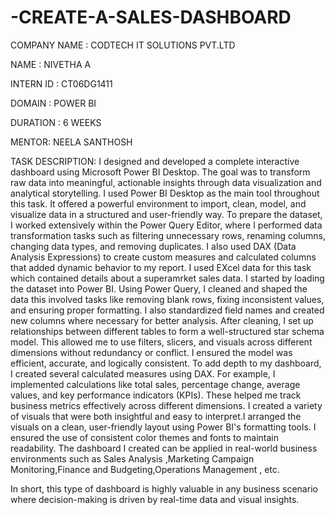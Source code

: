 # -CREATE-A-SALES-DASHBOARD
COMPANY NAME : CODTECH IT SOLUTIONS PVT.LTD

NAME : NIVETHA A

INTERN ID : CT06DG1411

DOMAIN : POWER BI

DURATION : 6 WEEKS

MENTOR: NEELA SANTHOSH

TASK DESCRIPTION:
 I designed and developed a complete interactive dashboard using Microsoft Power BI Desktop. The goal was to transform raw data into meaningful, actionable insights through data visualization and analytical storytelling. I used Power BI Desktop as the main tool throughout this task. It offered a powerful environment to import, clean, model, and visualize data in a structured and user-friendly way. To prepare the dataset, I worked extensively within the Power Query Editor, where I performed data transformation tasks such as filtering unnecessary rows, renaming columns, changing data types, and removing duplicates. I also used DAX (Data Analysis Expressions) to create custom measures and calculated columns that added dynamic behavior to my report. I used EXcel data for this task which contained details about a superamrket sales data. I started by loading the dataset into Power BI. Using Power Query, I cleaned and shaped the data this involved tasks like removing blank rows, fixing inconsistent values, and ensuring proper formatting. I also standardized field names and created new columns where necessary for better analysis. After cleaning, I set up relationships between different tables to form a well-structured star schema model. This allowed me to use filters, slicers, and visuals across different dimensions without redundancy or conflict. I ensured the model was efficient, accurate, and logically consistent. To add depth to my dashboard, I created several calculated measures using DAX. For example, I implemented calculations like total sales, percentage change, average values, and key performance indicators (KPIs). These helped me track business metrics effectively across different dimensions. I created a variety of visuals that were both insightful and easy to interpret.I arranged the visuals on a clean, user-friendly layout using Power BI's formatting tools. I ensured the use of consistent color themes and fonts to maintain readability.
The dashboard I created can be applied in real-world business environments such as Sales Analysis ,Marketing Campaign Monitoring,Finance and Budgeting,Operations Management , etc.

In short, this type of dashboard is highly valuable in any business scenario where decision-making is driven by real-time data and visual insights.
